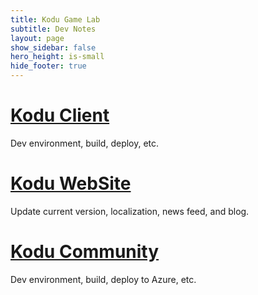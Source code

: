 ```yaml
---
title: Kodu Game Lab
subtitle: Dev Notes
layout: page
show_sidebar: false
hero_height: is-small
hide_footer: true
---
```


# [Kodu Client](client) 
Dev environment, build, deploy, etc.
# [Kodu WebSite](website)
Update current version, localization, news feed, and blog.
# [Kodu Community](community)
Dev environment, build, deploy to Azure, etc.

